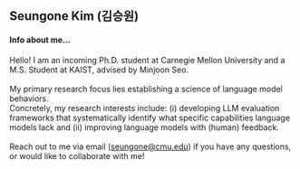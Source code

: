 ## Seungone Kim (김승원)

#### Info about me...
Hello! I am an incoming Ph.D. student at Carnegie Mellon University and a M.S. Student at KAIST, advised by Minjoon Seo.<br>
<br>
My primary research focus lies establishing a science of language model behaviors.<br> Concretely, my research interests include: (i) developing LLM evaluation frameworks that systematically identify what specific capabilities language models lack and (ii) improving language models with (human) feedback.<br>
<br>
Reach out to me via email (seungone@cmu.edu) if you have any questions, or would like to collaborate with me!<br>
